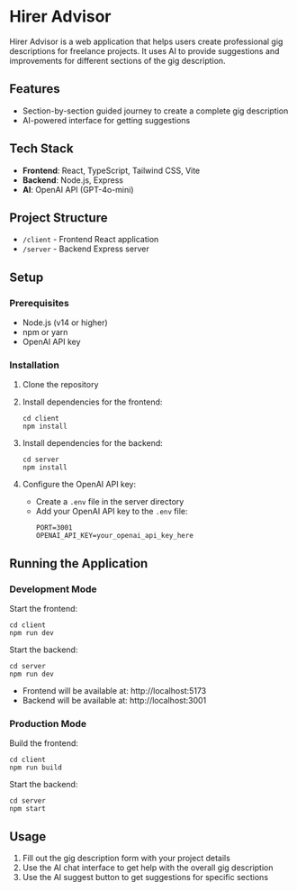 # Hirer Advisor

Hirer Advisor is a web application that helps users create professional gig descriptions for freelance projects. It uses AI to provide suggestions and improvements for different sections of the gig description.

## Features

- Section-by-section guided journey to create a complete gig description
- AI-powered interface for getting suggestions

## Tech Stack

- **Frontend**: React, TypeScript, Tailwind CSS, Vite
- **Backend**: Node.js, Express
- **AI**: OpenAI API (GPT-4o-mini)

## Project Structure

- `/client` - Frontend React application
- `/server` - Backend Express server

## Setup

### Prerequisites

- Node.js (v14 or higher)
- npm or yarn
- OpenAI API key

### Installation

1. Clone the repository

2. Install dependencies for the frontend:
   ```
   cd client
   npm install
   ```

3. Install dependencies for the backend:
   ```
   cd server
   npm install
   ```

4. Configure the OpenAI API key:
   - Create a `.env` file in the server directory
   - Add your OpenAI API key to the `.env` file:
     ```
     PORT=3001
     OPENAI_API_KEY=your_openai_api_key_here
     ```

## Running the Application

### Development Mode

Start the frontend:
```
cd client
npm run dev
```

Start the backend:
```
cd server
npm run dev
```

- Frontend will be available at: http://localhost:5173
- Backend will be available at: http://localhost:3001

### Production Mode

Build the frontend:
```
cd client
npm run build
```

Start the backend:
```
cd server
npm start
```

## Usage

1. Fill out the gig description form with your project details
2. Use the AI chat interface to get help with the overall gig description
3. Use the AI suggest button to get suggestions for specific sections
